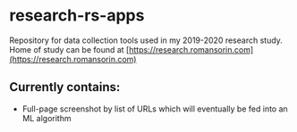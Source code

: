 # research-rs-apps

Repository for data collection tools used in my 2019-2020 research study. Home of study can be found at [https://research.romansorin.com](https://research.romansorin.com)

## Currently contains:

- Full-page screenshot by list of URLs which will eventually be fed into an ML algorithm
